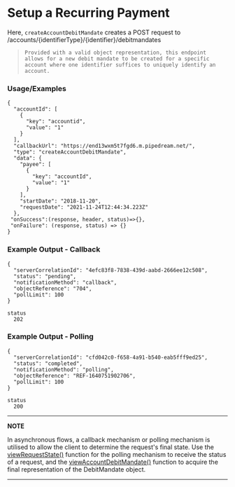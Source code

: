 # Setup a Recurring Payment

Here, `createAccountDebitMandate` creates a POST request to /accounts/{identifierType}/{identifier}/debitmandates

> `Provided with a valid object representation, this endpoint allows for a new debit mandate to be created for a specific account where one identifier suffices to uniquely identify an account.`

### Usage/Examples

```
{
  "accountId": [
    {
      "key": "accountid",
      "value": "1"
    }
  ],
  "callbackUrl": "https://end13wxm5t7fgd6.m.pipedream.net/",
  "type": "createAccountDebitMandate",
  "data": {
    "payee": [
      {
        "key": "accountId",
        "value": "1"
      }
    ],
    "startDate": "2018-11-20",
    "requestDate": "2021-11-24T12:44:34.223Z"
  },
 "onSuccess":(response, header, status)=>{},
 "onFailure": (response, status) => {}
}

```

### Example Output - Callback

```
{
  "serverCorrelationId": "4efc83f8-7838-439d-aabd-2666ee12c508",
  "status": "pending",
  "notificationMethod": "callback",
  "objectReference": "704",
  "pollLimit": 100
}

status
  202
```

### Example Output - Polling

```
{
  "serverCorrelationId": "cfd042c0-f658-4a91-b540-eab5fff9ed25",
  "status": "completed",
  "notificationMethod": "polling",
  "objectReference": "REF-1640751902706",
  "pollLimit": 100
}

status
  200
```

---

**NOTE**

In asynchronous flows, a callback mechanism or polling mechanism is utilised to allow the client to determine the request's final state. Use the [viewRequestState()](viewRequestState.md) function for the polling mechanism to receive the status of a request, and the [viewAccountDebitMandate()](viewAccountDebitMandate.md) function to acquire the final representation of the DebitMandate object.

---
